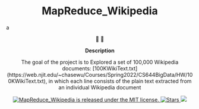 <h1 align="center">
MapReduce_Wikipedia
</h1>a

<p align="center">
   📄 🚀
</p>

<p align="center">
  <strong>
   Description
  </strong>
</p>

<p align="center">
The goal of the project is to Explored a set of 100,000 Wikipedia documents: [100KWikiText.txt](https://web.njit.edu/~chasewu/Courses/Spring2022/CS644BigData/HW/100KWikiText.txt), in which each line consists of the plain text extracted from an individual Wikipedia document
</p>

<p align="center">

<a href="https://github.com/Tr-reny/MapReduce_Wikipedia/blob/master/LICENCE">
 <img src="https://img.shields.io/badge/license-MIT-blue.svg" alt="MapReduce_Wikipedia is released under the MIT license." />
  </a>
  
   <a href="https://img.shields.io/github/stars/Tr-reny/MapReduce_Wikipedia?style=social">
  <img src="https://img.shields.io/github/stars/Tr-reny/MapReduce_Wikipedia?style=social" alt="Stars" />
 </a>

<a href="https://komarev.com/ghpvc/?username=MapReduce-Wikipedia&color=green">
  <img src="https://komarev.com/ghpvc/?username=MapReduce-Wikipedia&color=green" />
 </a>
 
 

</p>

